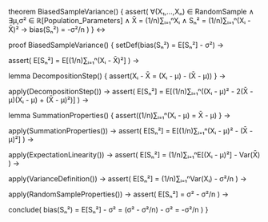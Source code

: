 theorem BiasedSampleVariance() {
  assert(
    ∀(X₁,...,Xₙ) ∈ RandomSample ∧
    ∃μ,σ² ∈ ℝ[Population_Parameters] ∧
    X̄ = (1/n)∑ᵢ₌₁ⁿXᵢ ∧
    Sₙ² = (1/n)∑ᵢ₌₁ⁿ(Xᵢ - X̄)² →
    bias(Sₙ²) = -σ²/n
  )
} ↔

proof BiasedSampleVariance() {
  setDef(bias(Sₙ²) = E[Sₙ²] - σ²) →
  
  assert(
    E[Sₙ²] = E[(1/n)∑ᵢ₌₁ⁿ(Xᵢ - X̄)²]
  ) →
  
  lemma DecompositionStep() {
    assert(Xᵢ - X̄ = (Xᵢ - μ) - (X̄ - μ))
  } →
  
  apply(DecompositionStep()) →
  assert(
    E[Sₙ²] = E[(1/n)∑ᵢ₌₁ⁿ((Xᵢ - μ)² - 2(X̄ - μ)(Xᵢ - μ) + (X̄ - μ)²)]
  ) →
  
  lemma SummationProperties() {
    assert((1/n)∑ᵢ₌₁ⁿ(Xᵢ - μ) = X̄ - μ)
  } →
  
  apply(SummationProperties()) →
  assert(
    E[Sₙ²] = E[(1/n)∑ᵢ₌₁ⁿ(Xᵢ - μ)² - (X̄ - μ)²]
  ) →
  
  apply(ExpectationLinearity()) →
  assert(
    E[Sₙ²] = (1/n)∑ᵢ₌₁ⁿE[(Xᵢ - μ)²] - Var(X̄)
  ) →
  
  apply(VarianceDefinition()) →
  assert(
    E[Sₙ²] = (1/n)∑ᵢ₌₁ⁿVar(Xᵢ) - σ²/n
  ) →
  
  apply(RandomSampleProperties()) →
  assert(
    E[Sₙ²] = σ² - σ²/n
  ) →
  
  conclude(
    bias(Sₙ²) = E[Sₙ²] - σ² = (σ² - σ²/n) - σ² = -σ²/n
  )
}